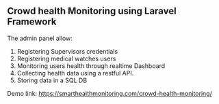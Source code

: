 ﻿## Crowd health Monitoring using Laravel Framework 

The admin panel allow:

1) Registering Supervisors credentials
2) Registering medical watches users
3) Monitoring users health through realtime Dashboard
4) Collecting health data using a restful API.
5) Storing data in a SQL DB

Demo link: https://smarthealthmonitoring.com/crowd-health-monitoring/


